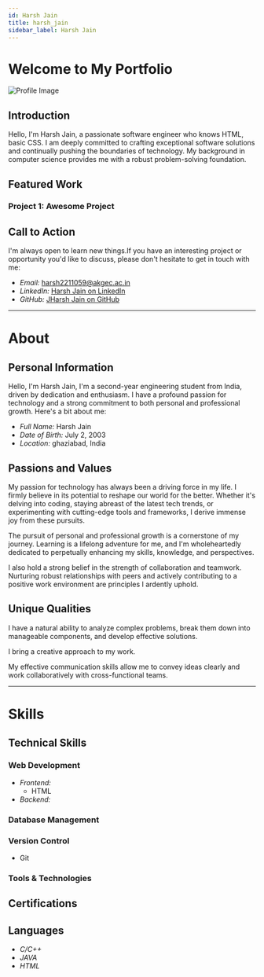 ```yaml
---
id: Harsh Jain
title: harsh_jain
sidebar_label: Harsh Jain
---
```


# Welcome to My Portfolio


![Profile Image](https://scontent-del1-2.cdninstagram.com/v/t51.2885-19/378039437_976523543579362_6751945562166507415_n.jpg?stp=dst-jpg_s150x150&_nc_ht=scontent-del1-2.cdninstagram.com&_nc_cat=110&_nc_ohc=Ha4ticpCp38AX-KTZCQ&edm=AId3EpQBAAAA&ccb=7-5&oh=00_AfCSVNmw3pQvuCibvciw64vyyFUpua0FDjwjFjNcbR3jtQ&oe=6519DD59&_nc_sid=f5838a)

## Introduction

Hello, I'm Harsh Jain, a passionate software engineer who knows HTML, basic CSS. I am deeply committed to crafting exceptional software solutions and continually pushing the boundaries of technology. My  background in computer science provides me with a robust problem-solving foundation. 

## Featured Work

### Project 1: Awesome Project


## Call to Action

I'm always open to learn new things.If you have an interesting project or opportunity you'd like to discuss, please don't hesitate to get in touch with me:

- *Email:* harsh2211059@akgec.ac.in
- *LinkedIn:* [Harsh Jain on LinkedIn](https://www.linkedin.com/in/harsh-jain-534325248/)
- *GitHub:* [JHarsh Jain  on GitHub](https://github.com/kuramauzumaki02)




-------------------------------------------------

# About


## Personal Information

Hello, I'm Harsh Jain, I'm a second-year engineering student from India, driven by dedication and enthusiasm. I have a profound passion for technology and a strong commitment to both personal and professional growth. Here's a bit about me:

- *Full Name:* Harsh Jain
- *Date of Birth:* July 2, 2003
- *Location:* ghaziabad, India

## Passions and Values


My passion for technology has always been a driving force in my life. I firmly believe in its potential to reshape our world for the better. Whether it's delving into coding, staying abreast of the latest tech trends, or experimenting with cutting-edge tools and frameworks, I derive immense joy from these pursuits.

The pursuit of personal and professional growth is a cornerstone of my journey. Learning is a lifelong adventure for me, and I'm wholeheartedly dedicated to perpetually enhancing my skills, knowledge, and perspectives.

I also hold a strong belief in the strength of collaboration and teamwork. Nurturing robust relationships with peers and actively contributing to a positive work environment are principles I ardently uphold.

## Unique Qualities


I have a natural ability to analyze complex problems, break them down into manageable components, and develop effective solutions.


I bring a creative approach to my work.


My effective communication skills allow me to convey ideas clearly and work collaboratively with cross-functional teams.





-------------------------------------------------

# Skills




## Technical Skills

### Web Development

- *Frontend:*
  - HTML
- *Backend:*

### Database Management


### Version Control

- Git

### Tools & Technologies

## Certifications


## Languages

- *C/C++*
- *JAVA*
- *HTML*